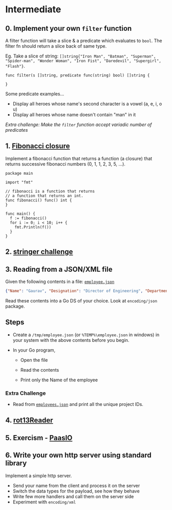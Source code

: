 # Intermediate

## 0. Implement your own `filter` function

  A filter function will take a slice & a predicate which evaluates to `bool`. The filter fn should return a slice back of same type.

Eg. Take a slice of string: `[]string{"Iron Man", "Batman", "Superman", "Spider-man", "Wonder Woman", "Iron Fist", "Daredevil", "Supergirl", "Flash"}`.

```golang
func filter(s []string, predicate func(string) bool) []string {

}
```

Some predicate examples...

- Display all heroes whose name's second character is a vowel (a, e, i, o u)
- Display all heroes whose name doesn't contain "man" in it

*Extra challenge: Make the `filter` function accept variadic number of predicates*

## 1. [Fibonacci closure](https://tour.golang.org/moretypes/26)

  Implement a fibonacci function that returns a function (a closure) that returns successive fibonacci numbers (0, 1, 1, 2, 3, 5, ...).

  ```golang
  package main

  import "fmt"

  // fibonacci is a function that returns
  // a function that returns an int.
  func fibonacci() func() int {
  }

  func main() {
    f := fibonacci()
    for i := 0; i < 10; i++ {
      fmt.Println(f())
    }
  }
  ```

## 2. [stringer challenge](https://tour.golang.org/methods/18)

## 3. Reading from a JSON/XML file

Given the following contents in a file: [`employee.json`](https://github.com/AgarwalConsulting/Go-Training/tree/master/exercises/basic/reading/employee.json)

```json
{"Name": "Gaurav", "Designation": "Director of Engineering", "Department": "LnD", "ProjectID": 1001}
```

Read these contents into a Go DS of your choice. Look at `encoding/json` package.

## Steps

- Create a `/tmp/employee.json` (or `%TEMP%\employee.json` in windows) in your system with the above contents before you begin.

- In your Go program,

  - Open the file

  - Read the contents

  - Print only the Name of the employee

### Extra Challenge

- Read from [`employees.json`](https://github.com/AgarwalConsulting/Go-Training/tree/master/exercises/basic/reading/employees.json) and print all the unique project IDs.

## 4. [rot13Reader](https://tour.golang.org/methods/23)

## 5. Exercism - [PaasIO](https://github.com/AgarwalConsulting/Go-Training/tree/master/exercises/exercism/paasio)

## 6. Write your own http server using standard library

Implement a simple http server.

- Send your name from the client and process it on the server
- Switch the data types for the payload, see how they behave
- Write few more handlers and call them on the server side
- Experiment with `encoding/xml`
